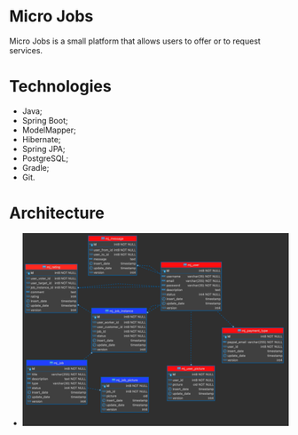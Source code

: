 # Micro Jobs

Micro Jobs is a small platform that allows users to offer or to request services.

# Technologies
- Java;
- Spring Boot;
- ModelMapper;
- Hibernate;
- Spring JPA;
- PostgreSQL;
- Gradle;
- Git.

# Architecture
- ![Database](micro-jobs.png)